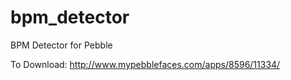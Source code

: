 bpm_detector
============

BPM Detector for Pebble


To Download:
http://www.mypebblefaces.com/apps/8596/11334/
